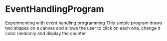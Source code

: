 # EventHandlingProgram
Experimenting with event handling programming
This simple program draws two shapes on a canvas and allows the user to click on each one, change it color randomly and display the counter
